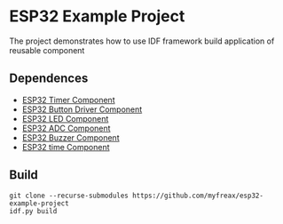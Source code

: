 # ESP32 Example Project

The project demonstrates how to use IDF framework build application  of reusable component

## Dependences
- [ESP32 Timer Component](https://github.com/myfreax/esp32-timer)
- [ESP32 Button Driver Component](https://github.com/myfreax/esp32-adc-button)
- [ESP32 LED Component](https://github.com/myfreax/esp32-led)
- [ESP32 ADC Component](https://github.com/myfreax/esp32-adc)
- [ESP32 Buzzer Component](https://github.com/myfreax/esp32-buzzer)
- [ESP32 time Component](https://github.com/myfreax/esp32-time)

## Build
```
git clone --recurse-submodules https://github.com/myfreax/esp32-example-project
idf.py build
```